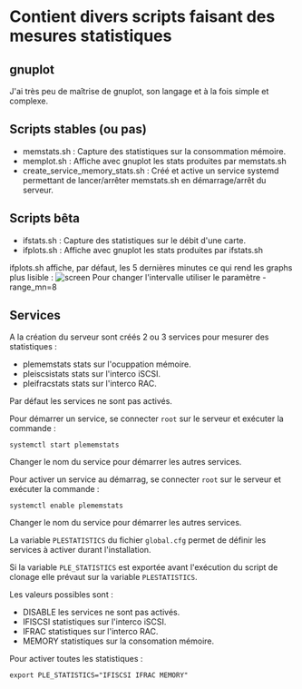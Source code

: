 # Contient divers scripts faisant des mesures statistiques

## gnuplot
J'ai très peu de maîtrise de gnuplot, son langage et à la fois simple et complexe.

## Scripts stables (ou pas)
* memstats.sh : Capture des statistiques sur la consommation mémoire.
* memplot.sh : Affiche avec gnuplot les stats produites par memstats.sh
* create_service_memory_stats.sh : Créé et active un service systemd permettant
de lancer/arrêter memstats.sh en démarrage/arrêt du serveur.

## Scripts bêta
* ifstats.sh : Capture des statistiques sur le débit d'une carte.
* ifplots.sh : Affiche avec gnuplot les stats produites par ifstats.sh

ifplots.sh affiche, par défaut, les 5 dernières minutes ce qui rend les graphs
plus lisible : ![screen](https://github.com/PhilippeLeroux/plescripts/wiki/screens_scripts_shell/ifplot.png)
Pour changer l'intervalle utiliser le paramètre -range_mn=8

## Services
A la création du serveur sont créés 2 ou 3 services pour mesurer des statistiques :
* plememstats		stats sur l'ocuppation mémoire.
* pleiscsistats		stats sur l'interco iSCSI.
* pleifracstats		stats sur l'interco RAC.

Par défaut les services ne sont pas activés.

Pour démarrer un service, se connecter `root` sur le serveur et exécuter la
commande :
```
systemctl start plememstats
```
Changer le nom du service pour démarrer les autres services.

Pour activer un service au démarrag, se connecter `root` sur le serveur et
exécuter la commande :
```
systemctl enable plememstats
```
Changer le nom du service pour démarrer les autres services.

La variable `PLESTATISTICS` du fichier `global.cfg` permet de définir les services
à activer durant l'installation.

Si la variable `PLE_STATISTICS` est exportée avant l'exécution du script de clonage
elle prévaut sur la variable `PLESTATISTICS`.

Les valeurs possibles sont :
*	DISABLE	les services ne sont pas activés.
*	IFISCSI	statistiques sur l'interco iSCSI.
*	IFRAC   statistiques sur l'interco RAC.
*	MEMORY  statistiques sur la consomation mémoire.

Pour activer toutes les statistiques :
```
export PLE_STATISTICS="IFISCSI IFRAC MEMORY"
```
